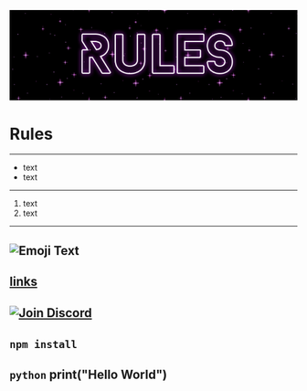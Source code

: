 ![Bild konnte nicht geladen werden!](https://raw.githubusercontent.com/croxyrzz/Rules/refs/heads/main/404d44728065564cdaf896783864299f.gif)


# Rules
---
- text
- text
---
1. text
2. text
---
![Emoji](assets/meinEmoji.png) Text
---
[links](https://google.com)
---
[![Join Discord](https://img.shields.io/badge/Join-Discord-5865F2?logo=discord&logoColor=white)](https://discord.gg/deinserver)
---
`npm install`
---
```python```
print("Hello World")
---
